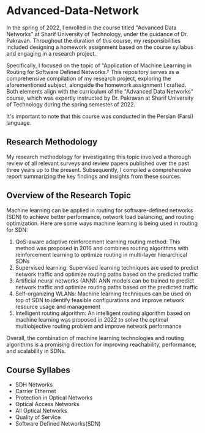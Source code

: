 # Advanced-Data-Network
In the spring of 2022, I enrolled in the course titled "Advanced Data Networks" at Sharif University of Technology, under the guidance of Dr. Pakravan. Throughout the duration of this course, my responsibilities included designing a homework assignment based on the course syllabus and engaging in a research project.

Specifically, I focused on the topic of "Application of Machine Learning in Routing for Software Defined Networks." This repository serves as a comprehensive compilation of my research project, exploring the aforementioned subject, alongside the homework assignment I crafted. Both elements align with the curriculum of the "Advanced Data Networks" course, which was expertly instructed by Dr. Pakravan at Sharif University of Technology during the spring semester of 2022.

It's important to note that this course was conducted in the Persian (Farsi) language.

## Research Methodology
My research methodology for investigating this topic involved a thorough review of all relevant surveys and review papers published over the past three years up to the present. Subsequently, I compiled a comprehensive report summarizing the key findings and insights from these sources.

## Overview of the Research Topic
Machine learning can be applied in routing for software-defined networks (SDN) to achieve better performance, network load balancing, and routing optimization. Here are some ways machine learning is being used in routing for SDN:
1. QoS-aware adaptive reinforcement learning routing method: This method was proposed in 2016 and combines routing algorithms with reinforcement learning to optimize routing in multi-layer hierarchical SDNs
2. Supervised learning: Supervised learning techniques are used to predict network traffic and optimize routing paths based on the predicted traffic
3. Artificial neural networks (ANN): ANN models can be trained to predict network traffic and optimize routing paths based on the predicted traffic
4. Self-organizing WLANs: Machine learning techniques can be used on top of SDN to identify feasible configurations and improve network resource usage and management
5. Intelligent routing algorithm: An intelligent routing algorithm based on machine learning was proposed in 2022 to solve the optimal multiobjective routing problem and improve network performance

Overall, the combination of machine learning technologies and routing algorithms is a promising direction for improving reachability, performance, and scalability in SDNs.

## Course Syllabes
- SDH Networks
- Carrier Ethernet
- Protection in Optical Networks
- Optical Access Networks
- All Optical Networks
- Quality of Service
- Software Defined Networks\(SDN\)
